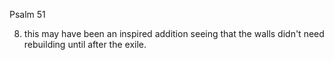 Psalm 51


8) this may have been an inspired addition seeing that the walls didn't need rebuilding until after the exile.
